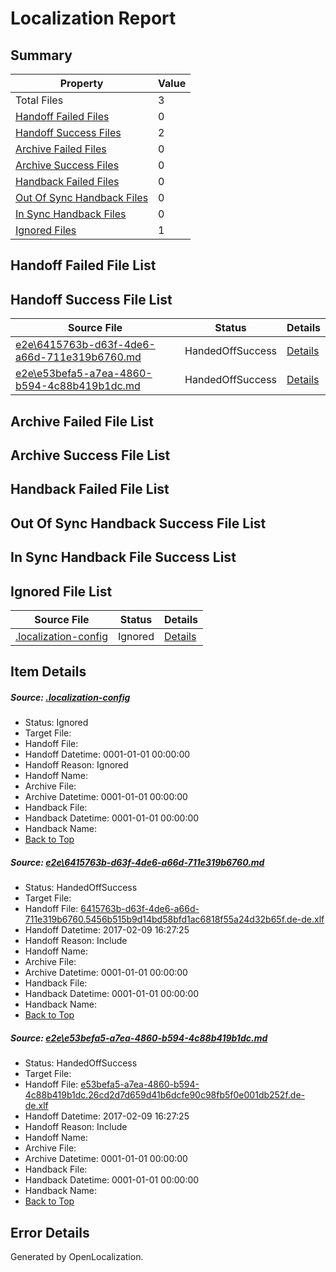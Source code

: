 # <a name='report-top'></a> Localization Report

## Summary
 Property | Value 
 -------- | ----- 
 Total Files | 3
[ Handoff Failed Files ](#handoff-failed-list)| 0
[ Handoff Success Files ](#handoff-success-list)| 2
[ Archive Failed Files ](#archive-failed-list)| 0
[ Archive Success Files ](#archive-success-list)| 0
[ Handback Failed Files ](#handback-failed-list)| 0
[ Out Of Sync Handback Files ](#outofsync-handback-success-list)| 0
[ In Sync Handback Files ](#insync-handback-success-list)| 0
[ Ignored Files ](#ignored-list)| 1

## <a name='handoff-failed-list'></a> Handoff Failed File List

## <a name='handoff-success-list'></a> Handoff Success File List
 Source File | Status | Details 
 ----------- | ------ | ------- 
 [e2e\6415763b-d63f-4de6-a66d-711e319b6760.md](https://github.com/OpenLocalizationTestOrg/ol-test0/blob/239df5585a7ed1a97c554ce962d9475916ceb240/e2e/6415763b-d63f-4de6-a66d-711e319b6760.md) | HandedOffSuccess | [Details](#5a712d736295995a17088b5f98fc3bb6a4a85ec41)
 [e2e\e53befa5-a7ea-4860-b594-4c88b419b1dc.md](https://github.com/OpenLocalizationTestOrg/ol-test0/blob/239df5585a7ed1a97c554ce962d9475916ceb240/e2e/e53befa5-a7ea-4860-b594-4c88b419b1dc.md) | HandedOffSuccess | [Details](#69eb4917631676e4bd1e8ac9c2b6e4ef16a6cdbe2)

## <a name='archive-failed-list'></a> Archive Failed File List

## <a name='archive-success-list'></a> Archive Success File List

## <a name='handback-failed-list'></a> Handback Failed File List

## <a name='outofsync-handback-success-list'></a> Out Of Sync Handback Success File List

## <a name='insync-handback-success-list'></a> In Sync Handback File Success List

## <a name='ignored-list'></a> Ignored File List
 Source File | Status | Details 
 ----------- | ------ | ------- 
 [.localization-config](https://github.com/OpenLocalizationTestOrg/ol-test0/blob/239df5585a7ed1a97c554ce962d9475916ceb240/.localization-config) | Ignored | [Details](#cb0632cf59c1387fc1742bfb9fa3c47f87e2e5c90)

## Item Details
##### <a name='cb0632cf59c1387fc1742bfb9fa3c47f87e2e5c90'></a> Source: [.localization-config](https://github.com/OpenLocalizationTestOrg/ol-test0/blob/239df5585a7ed1a97c554ce962d9475916ceb240/.localization-config)
* Status: Ignored
* Target File: 
* Handoff File: 
* Handoff Datetime: 0001-01-01 00:00:00
* Handoff Reason: Ignored
* Handoff Name: 
* Archive File: 
* Archive Datetime: 0001-01-01 00:00:00
* Handback File: 
* Handback Datetime: 0001-01-01 00:00:00
* Handback Name: 
* [Back to Top](#report-top)

##### <a name='5a712d736295995a17088b5f98fc3bb6a4a85ec41'></a> Source: [e2e\6415763b-d63f-4de6-a66d-711e319b6760.md](https://github.com/OpenLocalizationTestOrg/ol-test0/blob/239df5585a7ed1a97c554ce962d9475916ceb240/e2e/6415763b-d63f-4de6-a66d-711e319b6760.md)
* Status: HandedOffSuccess
* Target File: 
* Handoff File: [6415763b-d63f-4de6-a66d-711e319b6760.5456b515b9d14bd58bfd1ac6818f55a24d32b65f.de-de.xlf](https://github.com/OpenLocalizationTestOrg/ol-test0-handoff/blob/a221fa2467f90086bb94ea43a31d27fd7b594fa9/ol-handoff/OpenLocalizationTestOrg/ol-test0-dede/shujia/ht/6415763b-d63f-4de6-a66d-711e319b6760.5456b515b9d14bd58bfd1ac6818f55a24d32b65f.de-de.xlf)
* Handoff Datetime: 2017-02-09 16:27:25
* Handoff Reason: Include
* Handoff Name: 
* Archive File: 
* Archive Datetime: 0001-01-01 00:00:00
* Handback File: 
* Handback Datetime: 0001-01-01 00:00:00
* Handback Name: 
* [Back to Top](#report-top)

##### <a name='69eb4917631676e4bd1e8ac9c2b6e4ef16a6cdbe2'></a> Source: [e2e\e53befa5-a7ea-4860-b594-4c88b419b1dc.md](https://github.com/OpenLocalizationTestOrg/ol-test0/blob/239df5585a7ed1a97c554ce962d9475916ceb240/e2e/e53befa5-a7ea-4860-b594-4c88b419b1dc.md)
* Status: HandedOffSuccess
* Target File: 
* Handoff File: [e53befa5-a7ea-4860-b594-4c88b419b1dc.26cd2d7d659d41b6dcfe90c98fb5f0e001db252f.de-de.xlf](https://github.com/OpenLocalizationTestOrg/ol-test0-handoff/blob/a221fa2467f90086bb94ea43a31d27fd7b594fa9/ol-handoff/OpenLocalizationTestOrg/ol-test0-dede/shujia/ht/e53befa5-a7ea-4860-b594-4c88b419b1dc.26cd2d7d659d41b6dcfe90c98fb5f0e001db252f.de-de.xlf)
* Handoff Datetime: 2017-02-09 16:27:25
* Handoff Reason: Include
* Handoff Name: 
* Archive File: 
* Archive Datetime: 0001-01-01 00:00:00
* Handback File: 
* Handback Datetime: 0001-01-01 00:00:00
* Handback Name: 
* [Back to Top](#report-top)


## Error Details

Generated by OpenLocalization.
